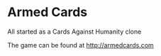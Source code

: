 Armed Cards
======

All started as a Cards Against Humanity clone

The game can be found at http://armedcards.com
